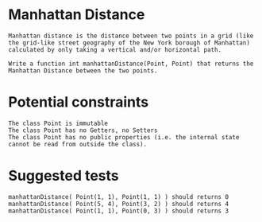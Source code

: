 # Manhattan Distance
	Manhattan distance is the distance between two points in a grid (like the grid-like street geography of the New York borough of Manhattan) calculated by only taking a vertical and/or horizontal path.

	Write a function int manhattanDistance(Point, Point) that returns the Manhattan Distance between the two points.

# Potential constraints
	The class Point is immutable
	The class Point has no Getters, no Setters
	The class Point has no public properties (i.e. the internal state cannot be read from outside the class).

# Suggested tests
	manhattanDistance( Point(1, 1), Point(1, 1) ) should returns 0
	manhattanDistance( Point(5, 4), Point(3, 2) ) should returns 4
	manhattanDistance( Point(1, 1), Point(0, 3) ) should returns 3